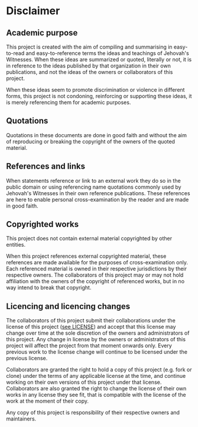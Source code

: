 # Disclaimer
## Academic purpose

This project is created with the aim of compiling and summarising in easy-to-read
and easy-to-reference terms the ideas and teachings of Jehovah's Witnesses. When
these ideas are summarized or quoted, literally or not, it is in reference to the
ideas published by that organization in their own publications, and not the ideas
of the owners or collaborators of this project.

When these ideas seem to promote discrimination or violence in different forms, this
project is not condoning, reinforcing or supporting these ideas, it is merely referencing
them for academic purposes.

## Quotations

Quotations in these documents are done in good faith and without the aim
of reproducing or breaking the copyright of the owners of the quoted material.

## References and links

When statements reference or link to an external work they do so in the public
domain or using referencing name quotations commonly used by Jehovah's Witnesses
in their own reference publications. These references are here to enable personal
cross-examination by the reader and are made in good faith.

## Copyrighted works

This project does not contain external material copyrighted by other entities.

When this project references external copyrighted material, these references are 
made available for the purposes of cross-examination only. Each
referenced material is owned in their respective jurisdictions by their respective
owners. The collaborators of this project may or may not hold affiliation with the
owners of the copyright of referenced works, but in no way intend to break that
copyright.

## Licencing and licencing changes

The collaborators of this project submit their collaborations under the license of this
project ([see LICENSE](LICENSE)) and accept that this license may change over time at the sole
discretion of the owners and administrators of this project. Any change in license by
the owners or administrators of this project will affect the project from that moment
onwards only. Every previous work to the license change will continue to be licensed
under the previous license.

Collaborators are granted the right to hold a copy of this
project (e.g. fork or clone) under the terms of any applicable license at the time,
and continue working on their own versions of this project under that license. Collaborators
are also granted the right to change the license of their own works in any license they
see fit, that is compatible with the license of the work at the moment of their copy.

Any copy of this project is responsibility of their respective owners and maintainers.
